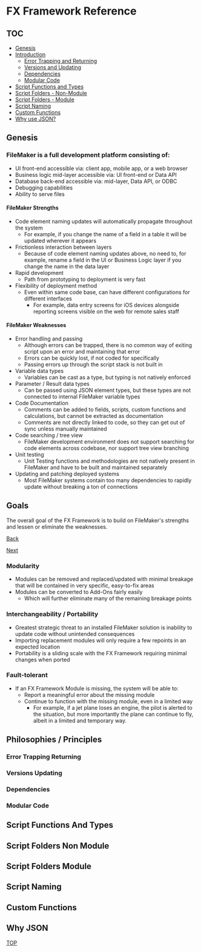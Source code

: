 # FX Framework Reference

## TOC

- [Genesis](#Genesis)
- [Introduction](##Introduction)
  - [Error Trapping and Returning](#Error-Trapping-Returning)
  - [Versions and Updating](#Versions-Updating)
  - [Dependencies](#Dependencies)
  - [Modular Code](#Modular-Code)
- [Script Functions and Types](#Script-Functions-And-Types)
- [Script Folders - Non-Module](#Script-Folders-Non-Module)
- [Script Folders - Module](#Script-Folders-Module)
- [Script Naming](#Script-Naming)
- [Custom Functions](#Custom-Functions)
- [Why use JSON?](#Why-JSON)

## Genesis

### FileMaker is a full development platform consisting of:

- UI front-end accessible via: client app, mobile app, or a web browser
- Business logic mid-layer accessible via: UI front-end or Data API
- Database back-end accessible via: mid-layer, Data API, or ODBC
- Debugging capabilities
- Ability to serve files

#### FileMaker Strengths
- Code element naming updates will automatically propagate throughout the system
  - For example, if you change the name of a field in a table it will be updated wherever it appears 
- Frictionless interaction between layers
  - Because of code element naming updates above, no need to, for example, rename a field in the UI or Business Logic layer if you change the name in the data layer
- Rapid development
  - Path from prototyping to deployment is very fast
- Flexibility of deployment method
  - Even within same code base, can have different configurations for different interfaces
    - For example, data entry screens for iOS devices alongside reporting screens visible on the web for remote sales staff 

#### FileMaker Weaknesses
- Error handling and passing
  - Although errors can be trapped, there is no common way of exiting script upon an error and maintaining that error
  - Errors can be quickly lost, if not coded for specifically
  - Passing errors up through the script stack is not built in
- Variable data types
  - Variables can be cast as a type, but typing is not natively enforced
- Parameter / Result data types
  - Can be passed using JSON element types, but these types are not connected to internal FileMaker variable types 
- Code Documentation
  - Comments can be added to fields, scripts, custom functions and calculations, but cannot be extracted as documentation
  - Comments are not directly linked to code, so they can get out of sync unless manually maintained
- Code searching / tree view
  - FileMaker development environment does not support searching for code elements across codebase, nor support tree view branching
- Unit testing 
  - Unit Testing functions and methodologies are not natively present in FileMaker and have to be built and maintained separately
- Updating and patching deployed systems
  - Most FileMaker systems contain too many dependencies to rapidly update without breaking a ton of connections


## Goals

The overall goal of the FX Framework is to build on FileMaker's strengths and lessen or eliminate the weaknesses.

[Back](#toc)

[Next](###modularity)

### Modularity
  - Modules can be removed and replaced/updated with minimal breakage that will be contained in very specific, easy-to-fix areas
  - Modules can be converted to Add-Ons fairly easily
    - Which will further eliminate many of the remaining breakage points

### Interchangeability / Portability 
  - Greatest strategic threat to an installed FileMaker solution is inability to update code without unintended consequences
  - Importing replacement modules will only require a few repoints in an expected location
  - Portability is a sliding scale with the FX Framework requiring minimal changes when ported

### Fault-tolerant
  - If an FX Framework Module is missing, the system will be able to:
    - Report a meaningful error about the missing module
    - Continue to function with the missing module, even in a limited way 
      - For example, if a jet plane loses an engine, the pilot is alerted to the situation, but more importantly the plane can continue to fly, albeit in a limited and temporary way.


## Philosophies / Principles

### Error Trapping Returning
### Versions Updating
### Dependencies
### Modular Code
## Script Functions And Types
## Script Folders Non Module
## Script Folders Module
## Script Naming
## Custom Functions
## Why JSON
[TOP](##TOC)
